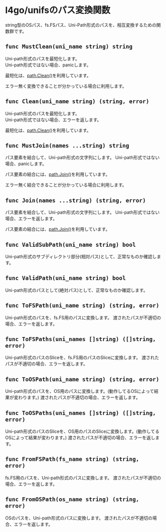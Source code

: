 # l4go/unifsのパス変換関数

string型のOSパス、fs.FSパス、Uni-Path形式のパスを、相互変換するための関数群です。

## `func MustClean(uni_name string) string`
Uni-path形式のパスを最短化します。  
Uni-path形式ではない場合、panicします。

最短化は、[path.Clean()](https://pkg.go.dev/path#Clean)を利用しています。

エラー無く変換できることが分かっている場合に利用します。

## `func Clean(uni_name string) (string, error)`

Uni-path形式のパスを最短化します。  
Uni-path形式ではない場合、エラーを返します。

最短化は、[path.Clean()](https://pkg.go.dev/path#Clean)を利用しています。

## `func MustJoin(names ...string) string`

パス要素を結合して、Uni-path形式の文字列にします。
Uni-path形式ではない場合、panicします。

パス要素の結合には、[path.Join()](https://pkg.go.dev/path#Join)を利用しています。

エラー無く結合できることが分かっている場合に利用します。

## `func Join(names ...string) (string, error)`

パス要素を結合して、Uni-path形式の文字列にします。
Uni-path形式ではない場合、エラーを返します。

パス要素の結合には、[path.Join()](https://pkg.go.dev/path#Join)を利用しています。

## `func ValidSubPath(uni_name string) bool`

Uni-path形式のサブディレクトリ部分(相対パス)として、正常なものか確認します。

## `func ValidPath(uni_name string) bool`

Uni-path形式のパスとして(絶対パス)として、正常なものか確認します。

## `func ToFSPath(uni_name string) (string, error)`

Uni-path形式のパスを、fs.FS用のパスに変換します。
渡されたパスが不適切の場合、エラーを返します。

## `func ToFSPaths(uni_names []string) ([]string, error)`

Uni-path形式のパスのSliceを、fs.FS用のパスのSliceに変換します。
渡されたパスが不適切の場合、エラーを返します。

## `func ToOSPath(uni_name string) (string, error)`

Uni-path形式のパスを、OS用のパスに変換します。(動作してるOSによって結果が変わります。)
渡されたパスが不適切の場合、エラーを返します。

## `func ToOSPaths(uni_names []string) ([]string, error)`

Uni-path形式のパスのSliceを、OS用のパスのSliceに変換します。(動作してるOSによって結果が変わります。)
渡されたパスが不適切の場合、エラーを返します。

## `func FromFSPath(fs_name string) (string, error)`

fs.FS用のパスを、Uni-path形式のパスに変換します。
渡されたパスが不適切の場合、エラーを返します。

## `func FromOSPath(os_name string) (string, error)`

OSのパスを、Uni-path形式のパスに変換します。
渡されたパスが不適切の場合、エラーを返します。
